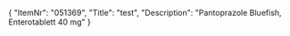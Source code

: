 {
  "ItemNr": "051369",
  "Title": "test",
  "Description": "Pantoprazole Bluefish, Enterotablett 40 mg"
}
